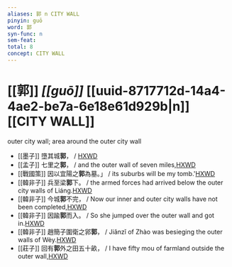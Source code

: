 ```yaml
---
aliases: 郭 n CITY WALL
pinyin: guō
word: 郭
syn-func: n
sem-feat: 
total: 8
concept: CITY WALL 
---
```

# [[郭]] *[[guō]]*  [[uuid-8717712d-14a4-4ae2-be7a-6e18e61d929b|n]] [[CITY WALL]]
outer city wall; area around the outer city wall
 - [[墨子]] 墮其城**郭**，
                     / [HXWD](https://hxwd.org/textview.html?location=CH1a0938_CHANT_005-10a.10)
 - [[孟子]] 七里之**郭**， / and the outer wall of seven miles,[HXWD](https://hxwd.org/textview.html?location=KR1h0001_tls_004-1a.7)
 - [[戰國策]] 因以宜陽之**郭**為墓。」 / its suburbs will be my tomb.'[HXWD](https://hxwd.org/textview.html?location=KR2e0003_tls_066-1a.16)
 - [[韓非子]] 兵至梁**郭**下。 / the armed forces had arrived below the outer city walls of Liáng.[HXWD](https://hxwd.org/textview.html?location=KR3c0005_tls_001-19a.4)
 - [[韓非子]] 今城**郭**不完， / Now our inner and outer city walls have not been completed,[HXWD](https://hxwd.org/textview.html?location=KR3c0005_tls_032-111a.5)
 - [[韓非子]] 因踰**郭**而入。 / So she jumped over the outer wall and got in.[HXWD](https://hxwd.org/textview.html?location=KR3c0005_tls_033-99a.6)
 - [[韓非子]] 趙簡子圍衛之郛**郭**， / Jiǎnzǐ of Zhào was besieging the outer walls of Wèy.[HXWD](https://hxwd.org/textview.html?location=KR3c0005_tls_037-50a.2)
 - [[莊子]] 回有**郭**外之田五十畝， / I have fifty mou of farmland outside the outer wall,[HXWD](https://hxwd.org/textview.html?location=KR5c0126_tls_028-16a.8)